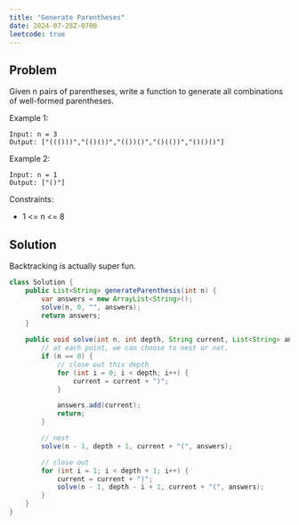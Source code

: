 ```yaml
---
title: "Generate Parentheses"
date: 2024-07-28Z-0700
leetcode: true
---
```


## Problem

Given n pairs of parentheses, write a function to generate all combinations of well-formed parentheses.

Example 1:

```text
Input: n = 3
Output: ["((()))","(()())","(())()","()(())","()()()"]
```

Example 2:

```text
Input: n = 1
Output: ["()"]
```

Constraints:

- 1 <= n <= 8

## Solution

Backtracking is actually super fun.

```java
class Solution {
    public List<String> generateParenthesis(int n) {
        var answers = new ArrayList<String>();
        solve(n, 0, "", answers);
        return answers;
    }

    public void solve(int n, int depth, String current, List<String> answers) {
        // at each point, we can choose to nest or not.
        if (n == 0) {
            // close out this depth
            for (int i = 0; i < depth; i++) {
                current = current + ")";
            }

            answers.add(current);
            return;
        }

        // nest
        solve(n - 1, depth + 1, current + "(", answers);

        // close out
        for (int i = 1; i < depth + 1; i++) {
            current = current + ")";
            solve(n - 1, depth - i + 1, current + "(", answers);
        }
    }
}
```
